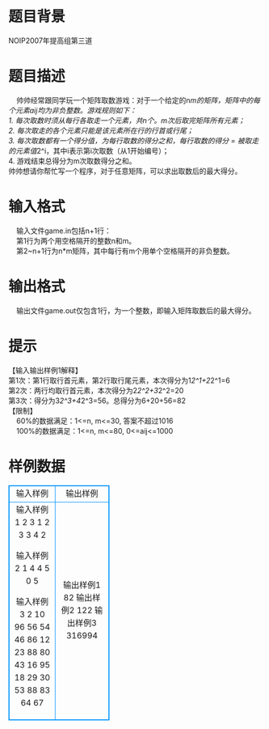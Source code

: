 # 

 
 # 题目背景 
NOIP2007年提高组第三道 

 
 # 题目描述 
&nbsp;&nbsp;&nbsp;&nbsp;帅帅经常跟同学玩一个矩阵取数游戏：对于一个给定的n*m的矩阵，矩阵中的每个元素aij均为非负整数。游戏规则如下：<BR>1.	每次取数时须从每行各取走一个元素，共n个。m次后取完矩阵所有元素；<BR>2.	每次取走的各个元素只能是该元素所在行的行首或行尾；<BR>3.	每次取数都有一个得分值，为每行取数的得分之和，每行取数的得分&nbsp;=&nbsp;被取走的元素值*2^i，其中i表示第i次取数（从1开始编号）；<BR>4.	游戏结束总得分为m次取数得分之和。<BR>帅帅想请你帮忙写一个程序，对于任意矩阵，可以求出取数后的最大得分。<BR> 

 
 # 输入格式 
&nbsp;&nbsp;&nbsp;&nbsp;输入文件game.in包括n+1行：<BR>&nbsp;&nbsp;&nbsp;&nbsp;第1行为两个用空格隔开的整数n和m。<BR>&nbsp;&nbsp;&nbsp;&nbsp;第2~n+1行为n*m矩阵，其中每行有m个用单个空格隔开的非负整数。<BR> 

 
 # 输出格式 
&nbsp;&nbsp;&nbsp;&nbsp;输出文件game.out仅包含1行，为一个整数，即输入矩阵取数后的最大得分。 

 
 # 提示 
【输入输出样例1解释】<BR>第1次：第1行取行首元素，第2行取行尾元素，本次得分为1*2^1+2*2^1=6<BR>第2次：两行均取行首元素，本次得分为2*2^2+3*2^2=20<BR>第3次：得分为3*2^3+4*2^3=56。总得分为6+20+56=82<BR>【限制】<BR>&nbsp;&nbsp;&nbsp;&nbsp;60%的数据满足：1&lt;=n,&nbsp;m&lt;=30,&nbsp;答案不超过1016<BR>&nbsp;&nbsp;&nbsp;&nbsp;100%的数据满足：1&lt;=n,&nbsp;m&lt;=80,&nbsp;0&lt;=aij&lt;=1000<BR> 
# 样例数据
<style>
        table,table tr th, table tr td { border:1px solid #0094ff; }
        table { width: 200px; min-height: 25px; line-height: 25px; text-align: center; border-collapse: collapse;}   
    </style>
<table>
	<tr>
		<td>输入样例</td>
		<td>输出样例</td>
	</tr>
<tr><td>输入样例1
2 3
1 2 3
3 4 2


输入样例2
1 4
4 5 0 5


输入样例3
2 10
96 56 54 46 86 12 23 88 80 43
16 95 18 29 30 53 88 83 64 67
</td><td>输出样例1
82
输出样例2
122
输出样例3
316994</td></tr></table>

